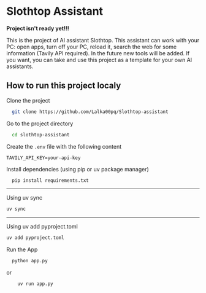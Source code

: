 # Slothtop Assistant
**Project isn't ready yet!!!**

This is the project of AI assistant Slothtop. This assistant can work with your PC: open apps, turn off your PC, reload it, search the web for some information (Tavily API required).
In the future new tools will be added.
If you want, you can take and use this project as a template for your own AI assistants.

## How to run this project localy

Clone the project

```bash
  git clone https://github.com/Lalka00pq/Slothtop-assistant
```

Go to the project directory

```bash
  cd slothtop-assistant
```
Create the `.env` file with the following content
```env
TAVILY_API_KEY=your-api-key
```

Install dependencies (using pip or uv package manager)

```bash
  pip install requirements.txt
```
------
Using uv sync
```bash
uv sync 
```
------
Using uv add pyproject.toml
```bash
uv add pyproject.toml
```
Run the App
```bash
  python app.py
```
or 
```bash
    uv run app.py
```

